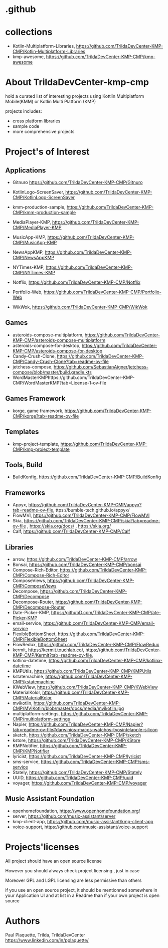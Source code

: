 # .github

# collections
- Kotlin-Multiplatform-Libraries, https://github.com/TrildaDevCenter-KMP-CMP/Kotlin-Multiplatform-Libraries
- kmp-awesome, https://github.com/TrildaDevCenter-KMP-CMP/kmp-awesome

# About TrildaDevCenter-kmp-cmp

hold a curated list of interesting projects using Kottlin Multiplatform Mobile(KMM)  or Kotlin Multi Platform (KMP)

projects includes:
 - cross platform libraries
 - sample code
 - more comprehensive projects


# Project's of Interest

## Applications

- Gitnuro https://github.com/TrildaDevCenter-KMP-CMP/Gitnuro
- KotlinLogo-ScreenSaver, https://github.com/TrildaDevCenter-KMP-CMP/KotlinLogo-ScreenSaver
- kmm-production-sample, https://github.com/TrildaDevCenter-KMP-CMP/kmm-production-sample

- MediaPlayer-KMP, https://github.com/TrildaDevCenter-KMP-CMP/MediaPlayer-KMP
- MusicApp-KMP, https://github.com/TrildaDevCenter-KMP-CMP/MusicApp-KMP
- NewsAppKMP, https://github.com/TrildaDevCenter-KMP-CMP/NewsAppKMP
- NYTimes-KMP, https://github.com/TrildaDevCenter-KMP-CMP/NYTimes-KMP
- Notflix, https://github.com/TrildaDevCenter-KMP-CMP/Notflix
- Portfolio-Web, https://github.com/TrildaDevCenter-KMP-CMP/Portfolio-Web
- WikWok, https://github.com/TrildaDevCenter-KMP-CMP/WikWok

## Games
- asteroids-compose-multiplatform, https://github.com/TrildaDevCenter-KMP-CMP/asteroids-compose-multiplatform
- asteroids-compose-for-desktop, https://github.com/TrildaDevCenter-KMP-CMP/asteroids-compose-for-desktop
- Candy-Crush-Clone, https://github.com/TrildaDevCenter-KMP-CMP/Candy-Crush-Clone?tab=readme-ov-file
- jetchess-compose, https://github.com/SebastianAigner/jetchess-compose/blob/master/build.gradle.kts
- WordMasterKMPhttps://github.com/TrildaDevCenter-KMP-CMP/WordMasterKMP?tab=License-1-ov-file

## Games Framework
- korge, game framework, https://github.com/TrildaDevCenter-KMP-CMP/korge?tab=readme-ov-file
  
## Templates
- kmp-project-template, https://github.com/TrildaDevCenter-KMP-CMP/kmp-project-template

## Tools, Build

- BuildKonfig, https://github.com/TrildaDevCenter-KMP-CMP/BuildKonfig

## Frameworks
- Appyx, https://github.com/TrildaDevCenter-KMP-CMP/appyx?tab=readme-ov-file, ttps://bumble-tech.github.io/appyx/
- FlowMVI, https://github.com/TrildaDevCenter-KMP-CMP/FlowMVI
- Skia, https://github.com/TrildaDevCenter-KMP-CMP/skia?tab=readme-ov-file , https://skia.org/docs/ , https://skia.org/
- Calf, https://github.com/TrildaDevCenter-KMP-CMP/Calf


## Libraries

- arrow, https://github.com/TrildaDevCenter-KMP-CMP/arrow
- Bonsai, https://github.com/TrildaDevCenter-KMP-CMP/bonsai
- Compose-Rich-Editor, https://github.com/TrildaDevCenter-KMP-CMP/Compose-Rich-Editor
- ComposeViews, https://github.com/TrildaDevCenter-KMP-CMP/ComposeViews
- Decompose, https://github.com/TrildaDevCenter-KMP-CMP/Decompose
- Decompose-Router, https://github.com/TrildaDevCenter-KMP-CMP/Decompose-Router
- Date-Picker-KMP, https://githubD.com/TrildaDevCenter-KMP-CMP/ate-Picker-KMP
- email-service, https://github.com/TrildaDevCenter-KMP-CMP/email-service
- FlexibleBottomSheet, https://github.com/TrildaDevCenter-KMP-CMP/FlexibleBottomSheet
- FlowRedux, https://github.com/TrildaDevCenter-KMP-CMP/FlowRedux
- kermit, https://kermit.touchlab.co/, https://github.com/TrildaDevCenter-KMP-CMP/Kermit?tab=readme-ov-file,
- kotlinx-datetime, https://github.com/TrildaDevCenter-KMP-CMP/kotlinx-datetime
- KMPUtils, https://github.com/TrildaDevCenter-KMP-CMP/KMPUtils
- kstatemachine, https://github.com/TrildaDevCenter-KMP-CMP/kstatemachine
- KWebView, https://github.com/TrildaDevCenter-KMP-CMP/KWebView
- MaterialKolor, https://github.com/TrildaDevCenter-KMP-CMP/MaterialKolor
- mvikotlin, https://github.com/TrildaDevCenter-KMP-CMP/MVIKotlin/blob/master/docs/media/mvikotlin.jpg
- multiplatform-settings, https://github.com/TrildaDevCenter-KMP-CMP/multiplatform-settings
- Napier, https://github.com/TrildaDevCenter-KMP-CMP/Napier?tab=readme-ov-file#darwinios-macos-watchos-tvosintelapple-silicon
- sketch, https://github.com/TrildaDevCenter-KMP-CMP/sketch
- kstore, https://github.com/TrildaDevCenter-KMP-CMP/KStore
- KMPNotifier, https://github.com/TrildaDevCenter-KMP-CMP/KMPNotifier
- lyricist, https://github.com/TrildaDevCenter-KMP-CMP/lyricist
- sms-service, https://github.com/TrildaDevCenter-KMP-CMP/sms-service
- Stately, https://github.com/TrildaDevCenter-KMP-CMP/Stately
- UUID, https://github.com/TrildaDevCenter-KMP-CMP/uuid
- voyager, https://github.com/TrildaDevCenter-KMP-CMP/voyager

  
## Music Assistant Foundation

- openhomefoundation, https://www.openhomefoundation.org/
- server, https://github.com/music-assistant/server
- kmp-client-app, https://github.com/music-assistant/kmp-client-app
- voice-support, https://github.com/music-assistant/voice-support



# Projects'licenses
All project should have an open source license

However you should always check project licensing , just in case 

Moreover GPL and LGPL licensing are less permissive than others

if you use an open source project, it should be mentionned somewhere in your Application UI and at list in a Readme than if your own project is open source

# Authors 
Paul Plaquette, Trilda, TrildaDevCenter
https://www.linkedin.com/in/pplaquette/
